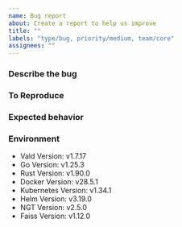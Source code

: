 ```yaml
---
name: Bug report
about: Create a report to help us improve
title: ""
labels: "type/bug, priority/medium, team/core"
assignees: ""
---
```


### Describe the bug

<!-- A clear and concise description of what the bug is. -->

### To Reproduce

<!-- Please describe the steps to reproduce the behavior: -->

### Expected behavior

<!-- A clear and concise description of what you expected to happen. -->

### Environment

<!--- Please change the versions below along with your environment -->

- Vald Version: v1.7.17
- Go Version: v1.25.3
- Rust Version: v1.90.0
- Docker Version: v28.5.1
- Kubernetes Version: v1.34.1
- Helm Version: v3.19.0
- NGT Version: v2.5.0
- Faiss Version: v1.12.0
